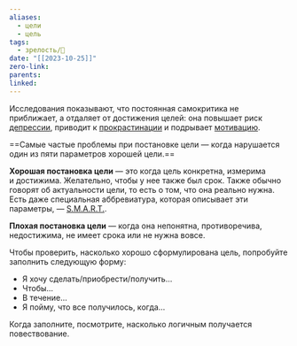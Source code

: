 ```yaml
---
aliases:
  - цели
  - цель
tags:
  - зрелость/🌱
date: "[[2023-10-25]]"
zero-link: 
parents: 
linked:
---
```

Исследования показывают, что постоянная самокритика не приближает, а отдаляет от достижения целей: она повышает риск [депрессии](Депрессия.md), приводит к [прокрастинации](Прокрастинация.md) и подрывает [мотивацию](Мотивация.md).

==Самые частые проблемы при постановке цели — когда нарушается один из пяти параметров хорошей цели.==

**Хорошая постановка цели** — это когда цель конкретна, измерима и достижима. Желательно, чтобы у нее также был срок. Также обычно говорят об актуальности цели, то есть о том, что она реально нужна. Есть даже специальная аббревиатура, которая описывает эти параметры, — [S.M.A.R.T.](Методика%20постановки%20целей%20S.M.A.R.T..md).

**Плохая постановка цели** — когда она непонятна, противоречива, недостижима, не имеет срока или не нужна вовсе.

Чтобы проверить, насколько хорошо сформулирована цель, попробуйте заполнить следующую форму:

- Я хочу сделать/приобрести/получить…
- Чтобы…
- В течение…
- Я пойму, что все получилось, когда…

Когда заполните, посмотрите, насколько логичным получается повествование.

